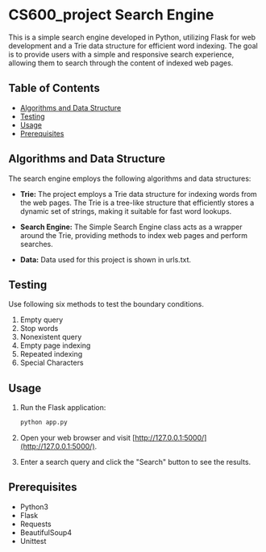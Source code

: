 # CS600_project Search Engine

This is a simple search engine developed in Python, utilizing Flask for web development and a Trie data structure for efficient word indexing. The goal is to provide users with a simple and responsive search experience, allowing them to search through the content of indexed web pages.

## Table of Contents
- [Algorithms and Data Structure](#algorithms-and-data-structure)
- [Testing](#testing)
- [Usage](#usage)
- [Prerequisites](#prerequisites)


## Algorithms and Data Structure

The search engine employs the following algorithms and data structures:

- **Trie:** The project employs a Trie data structure for indexing words from the web pages. The Trie is a tree-like structure that efficiently stores a dynamic set of strings, making it suitable for fast word lookups.

- **Search Engine:** The Simple Search Engine class acts as a wrapper around the Trie, providing methods to index web pages and perform searches.
  
- **Data:** Data used for this project is shown in urls.txt.

## Testing

Use following six methods to test the boundary conditions.
1. Empty query
2. Stop words
3. Nonexistent query
4. Empty page indexing
5. Repeated indexing
6. Special Characters

## Usage

1. Run the Flask application:

    ```bash
    python app.py
    ```

2. Open your web browser and visit [http://127.0.0.1:5000/](http://127.0.0.1:5000/).

3. Enter a search query and click the "Search" button to see the results.

## Prerequisites

- Python3
- Flask
- Requests
- BeautifulSoup4
- Unittest
